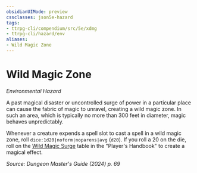 ```yaml
---
obsidianUIMode: preview
cssclasses: json5e-hazard
tags:
- ttrpg-cli/compendium/src/5e/xdmg
- ttrpg-cli/hazard/env
aliases:
- Wild Magic Zone
---
```

# Wild Magic Zone
*Environmental Hazard*  

A past magical disaster or uncontrolled surge of power in a particular place can cause the fabric of magic to unravel, creating a wild magic zone. In such an area, which is typically no more than 300 feet in diameter, magic behaves unpredictably.

Whenever a creature expends a spell slot to cast a spell in a wild magic zone, roll `dice:1d20|noform|noparens|avg` (`d20`). If you roll a 20 on the die, roll on the [Wild Magic Surge](Інструменти%20ДМ/CLI/tables/wild-magic-surge-xphb.md) table in the "Player's Handbook" to create a magical effect.

*Source: Dungeon Master's Guide (2024) p. 69*
